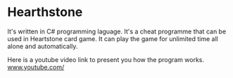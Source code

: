 # Hearthstone
It's written in C# programming laguage. It's a cheat programme that can be used in Heartstone card game. It can play the game for unlimited time all alone and automatically.

Here is a youtube video link to present you how the program works.
www.youtube.com/
